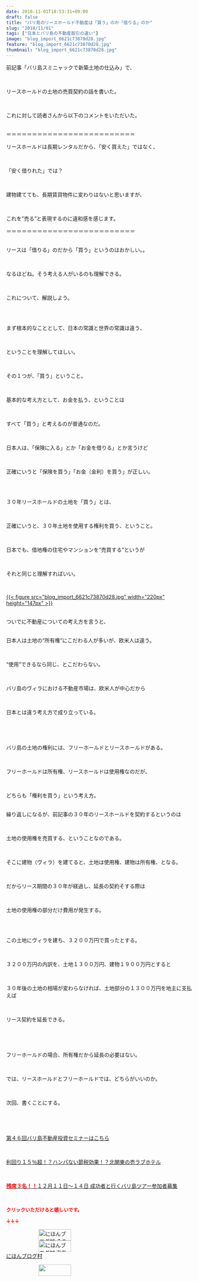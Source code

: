 ```yaml
---
date: 2018-11-01T18:53:31+09:00
draft: false
title: "バリ島のリースホールド不動産は「買う」のか「借りる」のか"
slug: "2018/11/01"
tags: ["日本とバリ島の不動産取引の違い"]
image: "blog_import_6621c73870d28.jpg"
feature: "blog_import_6621c73870d28.jpg"
thumbnail: "blog_import_6621c73870d28.jpg"
---
```

<p>前記事「バリ島スミニャックで新築土地の仕込み」で、</p><p> </p><p>リースホールドの土地の売買契約の話を書いた。</p><p> </p><p>これに対して読者さんから以下のコメントをいただいた。</p><p><br/>＝＝＝＝＝＝＝＝＝＝＝＝＝＝＝＝＝＝＝＝＝＝＝＝＝</p><p>リースホールドは長期レンタルだから、「安く買えた」ではなく、</p><p> </p><p>「安く借りれた」では？</p><p> </p><p>建物建てても、長期賃貸物件に変わりはないと思いますが、</p><p> </p><p>これを”売る”と表現するのに違和感を感じます。</p><p>＝＝＝＝＝＝＝＝＝＝＝＝＝＝＝＝＝＝＝＝＝＝＝＝＝</p><p><br/>リースは「借りる」のだから「買う」というのはおかしい。。</p><p> </p><p>なるほどね。そう考える人がいるのも理解できる。</p><p> </p><p>これについて、解説しよう。</p><p> </p><p><br/>まず根本的なこととして、日本の常識と世界の常識は違う、</p><p> </p><p>ということを理解してほしい。</p><p> </p><p>その１つが、「買う」ということ。</p><p> </p><p>基本的な考え方として、お金を払う、ということは</p><p> </p><p>すべて「買う」と考えるのが普通なのだ。</p><p> </p><p>日本人は、「保険に入る」とか「お金を借りる」とか言うけど</p><p> </p><p>正確にいうと「保険を買う」「お金（金利）を買う」が正しい。</p><p> </p><p><br/>３０年リースホールドの土地を「買う」とは、</p><p> </p><p>正確にいうと、３０年土地を使用する権利を買う、ということ。</p><p> </p><p>日本でも、借地権の住宅やマンションを“売買する”というが</p><p> </p><p>それと同じと理解すればいい。</p><p> </p><p><a href="blog_import_6621c73870d28.jpg">{{< figure src="blog_import_6621c73870d28.jpg" width="220px" height="147px" >}}</a></p><p><br/>ついでに不動産についての考え方を言うと、</p><p><br/>日本人は土地の“所有権”にこだわる人が多いが、欧米人は違う。</p><p> </p><p>“使用”できるなら同じ、とこだわらない。</p><p> </p><p>バリ島のヴィラにおける不動産市場は、欧米人が中心だから</p><p> </p><p>日本とは違う考え方で成り立っている。</p><p> </p><p> </p><p>バリ島の土地の権利には、フリーホールドとリースホールドがある。</p><p> </p><p>フリーホールドは所有権、リースホールドは使用権なのだが、</p><p> </p><p>どちらも「権利を買う」という考え方。</p><p><br/>繰り返しになるが、前記事の３０年のリースホールドを契約するというのは</p><p> </p><p>土地の使用権を売買する、ということなのである。</p><p> </p><p>そこに建物（ヴィラ）を建てると、土地は使用権、建物は所有権、となる。</p><p> </p><p>だからリース期間の３０年が経過し、延長の契約そする際は</p><p> </p><p>土地の使用権の部分だけ費用が発生する。</p><p> </p><p><br/>この土地にヴィラを建ち、３２００万円で買ったとする。</p><p> </p><p>３２００万円の内訳を、土地１３００万円、建物１９００万円とすると</p><p> </p><p>３０年後の土地の相場が変わらなければ、土地部分の１３００万円を地主に支払えば</p><p> </p><p>リース契約を延長できる。</p><p> </p><p> </p><p>フリーホールドの場合、所有権だから延長の必要はない。</p><p> </p><p>では、リースホールドとフリーホールドでは、どちらがいいのか。</p><p> </p><p>次回、書くことにする。</p><p> </p><p> </p><p><a href="iin.co.jp" target="_blank">第４６回バリ島不動産投資セミナーはこちら</a></p><p> </p><p><a href="entry-12415347172.html" target="_blank">利回り１５％超！？ハンパない節税効果！？北関東の売ラブホテル</a></p><p> </p><p><a href="entry-12410059910.html" target="_blank"><span style="font-weight: bold;"><span style="color: rgb(255, 0, 0);">残席３名！！</span></span>１２月１１日～１４日 成功者と行くバリ島ツアー参加者募集</a></p><p> </p><p><font color="#ff0000" size="2"><strong>クリックいただけると嬉しいです。</strong></font></p><p><font color="#ff0000" size="2"><strong>↓↓↓</strong></font></p><p><a href="ranking.html?p_cid=01260127" id="&amp;blogmura_banner" target="_blank"><img alt="にほんブログ村 その他生活ブログ 不動産投資へ" border="0" height="31" src="data:image/svg+xml;charset=utf-8,%3Csvg%20xmlns%3D%22http%3A%2F%2Fwww.w3.org%2F2000%2Fsvg%22%20title%3D%22Placeholder%20for%20Images%22%20role%3D%22presentation%22%20viewBox%3D%220%200%2088%2031%22%20%2F%3E" width="88" data-src="https://img-proxy.blog-video.jp/images?url=http%3A%2F%2Flife.blogmura.com%2Fhudousantoushi%2Fimg%2Fhudousantoushi88_31.gif" style="aspect-ratio: auto 88 / 31;"/><noscript><img alt="にほんブログ村 その他生活ブログ 不動産投資へ" border="0" height="31" src="https://img-proxy.blog-video.jp/images?url=http%3A%2F%2Flife.blogmura.com%2Fhudousantoushi%2Fimg%2Fhudousantoushi88_31.gif" width="88"></noscript></a><br/><a href="ranking.html?p_cid=01260127" target="_blank"><img alt="にほんブログ村 海外生活ブログ バリ島情報へ" border="0" height="31" src="data:image/svg+xml;charset=utf-8,%3Csvg%20xmlns%3D%22http%3A%2F%2Fwww.w3.org%2F2000%2Fsvg%22%20title%3D%22Placeholder%20for%20Images%22%20role%3D%22presentation%22%20viewBox%3D%220%200%2088%2031%22%20%2F%3E" width="88" data-src="https://img-proxy.blog-video.jp/images?url=http%3A%2F%2Foverseas.blogmura.com%2Fbali%2Fimg%2Fbali88_31.gif" style="aspect-ratio: auto 88 / 31;"/><noscript><img alt="にほんブログ村 海外生活ブログ バリ島情報へ" border="0" height="31" src="https://img-proxy.blog-video.jp/images?url=http%3A%2F%2Foverseas.blogmura.com%2Fbali%2Fimg%2Fbali88_31.gif" width="88"></noscript></a><br/><a href="ranking.html?p_cid=01260127" target="_blank">にほんブログ村</a></p><p><a href="link.php?1804582" title="人気ブログランキングへ"><img border="0" height="31" src="data:image/svg+xml;charset=utf-8,%3Csvg%20xmlns%3D%22http%3A%2F%2Fwww.w3.org%2F2000%2Fsvg%22%20title%3D%22Placeholder%20for%20Images%22%20role%3D%22presentation%22%20viewBox%3D%220%200%2088%2031%22%20%2F%3E" width="88" data-src="https://blog.with2.net/img/banner/banner_22.gif" style="aspect-ratio: auto 88 / 31;"/><noscript><img border="0" height="31" src="https://blog.with2.net/img/banner/banner_22.gif" width="88"></noscript></a></p><p> </p>

